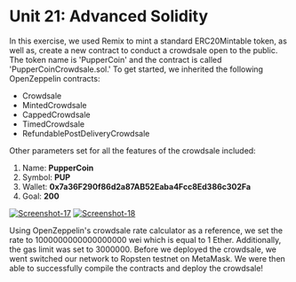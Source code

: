 # Unit 21: Advanced Solidity 

In this exercise, we used Remix to mint a standard ERC20Mintable token, as well as, create a new contract to conduct a crowdsale open to the public. The token name is 'PupperCoin' and the contract is called 'PupperCoinCrowdsale.sol.' To get started, we inherited the following OpenZeppelin contracts:

- Crowdsale
- MintedCrowdsale
- CappedCrowdsale
- TimedCrowdsale
- RefundablePostDeliveryCrowdsale

Other parameters set for all the features of the crowdsale included:

1. Name: **PupperCoin**
2. Symbol: **PUP**
3. Wallet: **0x7a36F290f86d2a87AB52Eaba4Fcc8Ed386c302Fa**
4. Goal: **200**

<a href="https://ibb.co/k6ns8LL"><img src="https://i.ibb.co/dJ9w2NN/Screenshot-17.png" alt="Screenshot-17" border="0"></a>
<a href="https://ibb.co/YX92JL7"><img src="https://i.ibb.co/KDZ6Brj/Screenshot-18.png" alt="Screenshot-18" border="0"></a>

Using OpenZeppelin's crowdsale rate calculator as a reference, we set the rate to 1000000000000000000 wei which is equal to 1 Ether. Additionally, the gas limit was set to 3000000. Before we deployed the crowdsale, we went switched our network to Ropsten testnet on MetaMask. We were then able to successfully compile the contracts and deploy the crowdsale! 
